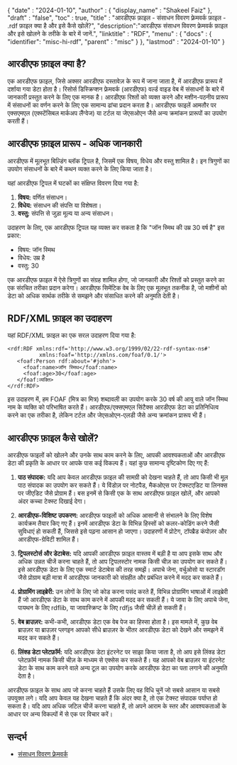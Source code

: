 {
  "date" : "2024-01-10",
  "author" : {
    "display_name" : "Shakeel Faiz"
  },
  "draft" : "false",
  "toc" : true,
  "title" : "आरडीएफ फ़ाइल - संसाधन विवरण फ़्रेमवर्क फ़ाइल - .rdf फ़ाइल क्या है और इसे कैसे खोलें?",
  "description":"आरडीएफ संसाधन विवरण फ्रेमवर्क फ़ाइल और इसे खोलने के तरीके के बारे में जानें.",
  "linktitle" : "RDF",
  "menu" : {
    "docs" : {
      "identifier": "misc-hi-rdf",
      "parent" : "misc"
    }
  },
  "lastmod" : "2024-01-10"
}

## आरडीएफ फ़ाइल क्या है?

एक आरडीएफ फ़ाइल, जिसे अक्सर आरडीएफ दस्तावेज़ के रूप में जाना जाता है, में आरडीएफ प्रारूप में दर्शाया गया डेटा होता है। रिसोर्स डिस्क्रिप्शन फ्रेमवर्क (आरडीएफ) वर्ल्ड वाइड वेब में संसाधनों के बारे में जानकारी प्रस्तुत करने के लिए एक मानक है। आरडीएफ रिश्तों को व्यक्त करने और मशीन-पठनीय प्रारूप में संसाधनों का वर्णन करने के लिए एक सामान्य ढांचा प्रदान करता है। आरडीएफ फाइलें आमतौर पर एक्सएमएल (एक्स्टेंसिबल मार्कअप लैंग्वेज) या टर्टल या जेएसओएन जैसे अन्य क्रमांकन प्रारूपों का उपयोग करती हैं।

## आरडीएफ फ़ाइल प्रारूप - अधिक जानकारी

आरडीएफ में मूलभूत बिल्डिंग ब्लॉक ट्रिपल है, जिसमें एक विषय, विधेय और वस्तु शामिल है। इन त्रिगुणों का उपयोग संसाधनों के बारे में कथन व्यक्त करने के लिए किया जाता है।

यहां आरडीएफ ट्रिपल में घटकों का संक्षिप्त विवरण दिया गया है:

1. **विषय:** वर्णित संसाधन।
2. **विधेय:** संसाधन की संपत्ति या विशेषता।
3. **वस्तु:** संपत्ति से जुड़ा मूल्य या अन्य संसाधन।

उदाहरण के लिए, एक आरडीएफ ट्रिपल यह व्यक्त कर सकता है कि "जॉन स्मिथ की उम्र 30 वर्ष है" इस प्रकार:

- विषय: जॉन स्मिथ
- विधेय: उम्र है
- वस्तु: 30

एक आरडीएफ फ़ाइल में ऐसे त्रिगुणों का संग्रह शामिल होगा, जो जानकारी और रिश्तों को प्रस्तुत करने का एक संरचित तरीका प्रदान करेगा। आरडीएफ सिमेंटिक वेब के लिए एक मूलभूत तकनीक है, जो मशीनों को डेटा को अधिक सार्थक तरीके से समझने और संसाधित करने की अनुमति देती है।

## RDF/XML फ़ाइल का उदाहरण

यहां RDF/XML फ़ाइल का एक सरल उदाहरण दिया गया है:

```
<rdf:RDF xmlns:rdf='http://www.w3.org/1999/02/22-rdf-syntax-ns#'
          xmlns:foaf='http://xmlns.com/foaf/0.1/'>
   <foaf:Person rdf:about='#john'>
     <foaf:name>जॉन स्मिथ</foaf:name>
     <foaf:age>30</foaf:age>
   </foaf:व्यक्ति>
</rdf:RDF>
```

इस उदाहरण में, हम FOAF (मित्र का मित्र) शब्दावली का उपयोग करके 30 वर्ष की आयु वाले जॉन स्मिथ नाम के व्यक्ति को परिभाषित करते हैं। आरडीएफ/एक्सएमएल सिंटैक्स आरडीएफ डेटा का प्रतिनिधित्व करने का एक तरीका है, लेकिन टर्टल और जेएसओएन-एलडी जैसे अन्य क्रमांकन प्रारूप भी हैं।

## आरडीएफ फ़ाइल कैसे खोलें?

आरडीएफ फाइलों को खोलने और उनके साथ काम करने के लिए, आपकी आवश्यकताओं और आरडीएफ डेटा की प्रकृति के आधार पर आपके पास कई विकल्प हैं। यहां कुछ सामान्य दृष्टिकोण दिए गए हैं:

1. **पाठ संपादक:** यदि आप केवल आरडीएफ फ़ाइल की सामग्री को देखना चाहते हैं, तो आप किसी भी मूल पाठ संपादक का उपयोग कर सकते हैं। ये विंडोज़ पर नोटपैड, मैकओएस पर टेक्स्टएडिट या लिनक्स पर जीएडिट जैसे प्रोग्राम हैं। बस इनमें से किसी एक के साथ आरडीएफ फ़ाइल खोलें, और आपको अंदर कच्चा टेक्स्ट दिखाई देगा।

2. **आरडीएफ-विशिष्ट उपकरण:** आरडीएफ फाइलों को अधिक आसानी से संभालने के लिए विशेष कार्यक्रम तैयार किए गए हैं। इनमें आरडीएफ डेटा के विभिन्न हिस्सों को कलर-कोडिंग करने जैसी सुविधाएं हो सकती हैं, जिससे इसे पढ़ना आसान हो जाएगा। उदाहरणों में प्रोटेग, टॉपब्रैड कंपोज़र और आरडीएफ-ग्रेविटी शामिल हैं।

3. **ट्रिपलस्टोर्स और डेटाबेस:** यदि आपकी आरडीएफ फ़ाइल वास्तव में बड़ी है या आप इसके साथ और अधिक उन्नत चीजें करना चाहते हैं, तो आप ट्रिपलस्टोर नामक किसी चीज़ का उपयोग कर सकते हैं। इसे आरडीएफ डेटा के लिए एक स्मार्ट डेटाबेस की तरह समझें। अपाचे जेना, वर्चुओसो या स्टारडॉग जैसे प्रोग्राम बड़ी मात्रा में आरडीएफ जानकारी को संग्रहीत और प्रबंधित करने में मदद कर सकते हैं।

4. **प्रोग्रामिंग लाइब्रेरी:** उन लोगों के लिए जो कोड करना पसंद करते हैं, विभिन्न प्रोग्रामिंग भाषाओं में लाइब्रेरी हैं जो आरडीएफ डेटा के साथ काम करने में आपकी मदद कर सकती हैं। ये जावा के लिए अपाचे जेना, पायथन के लिए rdflib, या जावास्क्रिप्ट के लिए rdfjs जैसी चीज़ें हो सकती हैं।

5. **वेब ब्राउज़र:** कभी-कभी, आरडीएफ डेटा एक वेब पेज का हिस्सा होता है। इस मामले में, कुछ वेब ब्राउज़र या ब्राउज़र प्लगइन आपको सीधे ब्राउज़र के भीतर आरडीएफ डेटा को देखने और समझने में मदद कर सकते हैं।

6. **लिंक्ड डेटा प्लेटफ़ॉर्म:** यदि आरडीएफ डेटा इंटरनेट पर साझा किया जाता है, तो आप इसे लिंक्ड डेटा प्लेटफ़ॉर्म नामक किसी चीज़ के माध्यम से एक्सेस कर सकते हैं। यह आपको वेब ब्राउज़र या इंटरनेट डेटा के साथ काम करने वाले अन्य टूल का उपयोग करके आरडीएफ डेटा का पता लगाने की अनुमति देता है।


आरडीएफ फ़ाइल के साथ आप जो करना चाहते हैं उसके लिए वह विधि चुनें जो सबसे आसान या सबसे उपयुक्त लगे। यदि आप केवल यह देखना चाहते हैं कि अंदर क्या है, तो एक टेक्स्ट संपादक पर्याप्त हो सकता है। यदि आप अधिक जटिल चीजें करना चाहते हैं, तो अपने आराम के स्तर और आवश्यकताओं के आधार पर अन्य विकल्पों में से एक पर विचार करें।

## सन्दर्भ
* [संसाधन विवरण फ़्रेमवर्क](https://en.wikipedia.org/wiki/Resource_Description_Framework)